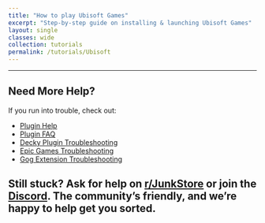 ```yaml
---
title: "How to play Ubisoft Games"
excerpt: "Step-by-step guide on installing & launching Ubisoft Games"
layout: single
classes: wide
collection: tutorials
permalink: /tutorials/Ubisoft
---
```



---

## Need More Help?

If you run into trouble, check out:
- [Plugin Help](/deckyhelp)
- [Plugin FAQ](/faq/deckyfaq)
- [Decky Plugin Troubleshooting](/troubleshooting/plugin)
- [Epic Games Troubleshooting](/troubleshooting/epic)
- [Gog Extension Troubleshooting](/troubleshooting/gog)

Still stuck? Ask for help on [r/JunkStore](https://www.reddit.com/r/JunkStore/) or join the [Discord](https://discord.gg/6mRUhR6Teh). The community’s friendly, and we’re happy to help get you sorted.
---
